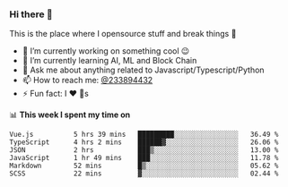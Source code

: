 ### Hi there 👋

<!--
**a233894432/a233894432** is a ✨ _special_ ✨ repository because its `README.md` (this file) appears on your GitHub profile.

Here are some ideas to get you started:

- 🔭 I’m currently working on ...
- 🌱 I’m currently learning ...
- 👯 I’m looking to collaborate on ...
- 🤔 I’m looking for help with ...
- 💬 Ask me about ...
- 📫 How to reach me: ...
- 😄 Pronouns: ...
- ⚡ Fun fact: ...
-->
 
 
This is the place where I opensource stuff and break things :rofl:

- 🔭 I’m currently working on something cool :wink:
- 🌱 I’m currently learning AI, ML and Block Chain
- 💬 Ask me about anything related to Javascript/Typescript/Python
- 📫 How to reach me: [@233894432](https://twitter.com/233894432)
- ⚡ Fun fact: I :heart: :dog:s

📊 **This week I spent my time on**
<!--START_SECTION:waka-->

```text
Vue.js          5 hrs 39 mins   █████████░░░░░░░░░░░░░░░░   36.49 %
TypeScript      4 hrs 2 mins    ██████▓░░░░░░░░░░░░░░░░░░   26.06 %
JSON            2 hrs           ███▒░░░░░░░░░░░░░░░░░░░░░   13.00 %
JavaScript      1 hr 49 mins    ███░░░░░░░░░░░░░░░░░░░░░░   11.78 %
Markdown        52 mins         █▒░░░░░░░░░░░░░░░░░░░░░░░   05.62 %
SCSS            22 mins         ▓░░░░░░░░░░░░░░░░░░░░░░░░   02.44 %
```

<!--END_SECTION:waka-->
